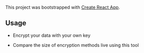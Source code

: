 This project was bootstrapped with [Create React App](https://github.com/facebookincubator/create-react-app).


## Usage

- Encrypt your data with your own key

- Compare the size of encryption methods live using this tool